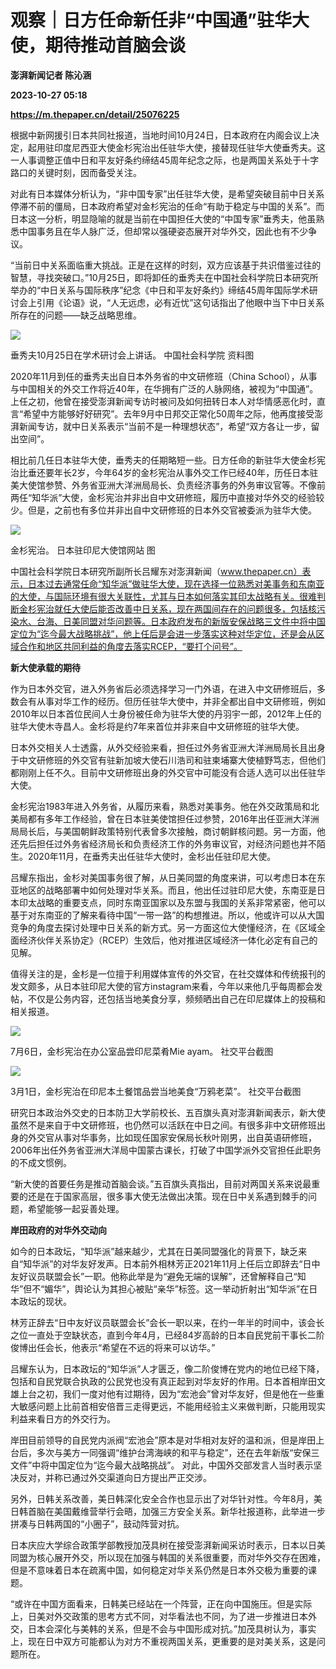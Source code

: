 # 观察｜日方任命新任非“中国通”驻华大使，期待推动首脑会谈
**澎湃新闻记者 陈沁涵**

**2023-10-27 05:18**

**https://m.thepaper.cn/detail/25076225**

根据中新网援引日本共同社报道，当地时间10月24日，日本政府在内阁会议上决定，起用驻印度尼西亚大使金杉宪治出任驻华大使，接替现任驻华大使垂秀夫。这一人事调整正值中日和平友好条约缔结45周年纪念之际，也是两国关系处于十字路口的关键时刻，因而备受关注。

对此有日本媒体分析认为，“非中国专家”出任驻华大使，是希望突破目前中日关系停滞不前的僵局，日本政府希望对金杉宪治的任命“有助于稳定与中国的关系”。而日本这一分析，明显隐喻的就是当前在中国担任大使的“中国专家”垂秀夫，他虽熟悉中国事务且在华人脉广泛，但却常以强硬姿态展开对华外交，因此也有不少争议。

“当前日中关系面临重大挑战。正是在这样的时刻，双方应该基于共识借鉴过往的智慧，寻找突破口。”10月25日，即将卸任的垂秀夫在中国社会科学院日本研究所举办的“中日关系与国际秩序”纪念《中日和平友好条约》缔结45周年国际学术研讨会上引用《论语》说，“人无远虑，必有近忧”这句话指出了他眼中当下中日关系所存在的问题——缺乏战略思维。

![](https://imagecloud.thepaper.cn/thepaper/image/275/793/886.jpg)

垂秀夫10月25日在学术研讨会上讲话。 中国社会科学院 资料图

2020年11月到任的垂秀夫出自日本外务省的中文研修班（China School），从事与中国相关的外交工作将近40年，在华拥有广泛的人脉网络，被视为“中国通”。上任之初，他曾在接受澎湃新闻专访时被问及如何扭转日本人对华情感恶化时，直言“希望中方能够好好研究”。去年9月中日邦交正常化50周年之际，他再度接受澎湃新闻专访，就中日关系表示“当前不是一种理想状态”，希望“双方各让一步，留出空间”。

相比前几任日本驻华大使，垂秀夫的任期略短一些。日方任命的新驻华大使金杉宪治比垂还要年长2岁，今年64岁的金杉宪治从事外交工作已经40年，历任日本驻美大使馆参赞、外务省亚洲大洋洲局局长、负责经济事务的外务审议官等。不像前两任“知华派”大使，金杉宪治并非出自中文研修班，履历中直接对华外交的经验较少。但是，之前也有多位并非出自中文研修班的日本外交官被委派为驻华大使。

![](https://imagecloud.thepaper.cn/thepaper/image/275/793/885.jpg)

金杉宪治。 日本驻印尼大使馆网站 图

中国社会科学院日本研究所副所长吕耀东对澎湃新闻（www.thepaper.cn）表示，日本过去通常任命“知华派”做驻华大使，现在选择一位熟悉对美事务和东南亚的大使，与国际环境有很大关联性，尤其与日本如何落实其印太战略有关。很难判断金杉宪治就任大使后能否改善中日关系，现在两国间存在的问题很多，包括核污染水、台海、日美同盟对华问题等。日本政府发布的新版安保战略三文件中将中国定位为“迄今最大战略挑战”，他上任后是会进一步落实这种对华定位，还是会从区域合作和地区共同利益的角度去落实RCEP，“要打个问号”。

**新大使承载的期待**

作为日本外交官，进入外务省后必须选择学习一门外语，在进入中文研修班后，多数会有从事对华工作的经历。但历任驻华大使中，并非全都出自中文研修班，例如2010年以日本首位民间人士身份被任命为驻华大使的丹羽宇一郎，2012年上任的驻华大使木寺昌人。金杉将是约7年来首位并非来自中文研修班的驻华大使。

日本外交相关人士透露，从外交经验来看，担任过外务省亚洲大洋洲局局长且出身于中文研修班的外交官有驻新加坡大使石川浩司和驻柬埔寨大使植野笃志，但他们都刚刚上任不久。目前中文研修班出身的外交官中可能没有合适人选可以出任驻华大使。

金杉宪治1983年进入外务省，从履历来看，熟悉对美事务。他在外交政策局和北美局都有多年工作经验，曾在日本驻美使馆担任过参赞，2016年出任亚洲大洋洲局局长后，与美国朝鲜政策特别代表曾多次接触，商讨朝鲜核问题。另一方面，他还先后担任过外务省经济局长和负责经济工作的外务审议官，对经济问题也并不陌生。2020年11月，在垂秀夫出任驻华大使时，金杉出任驻印尼大使。

吕耀东指出，金杉对美国事务很了解，从日美同盟的角度来讲，可以考虑日本在东亚地区的战略部署中如何处理对华关系。而且，他出任过驻印尼大使，东南亚是日本印太战略的重要支点，同时东南亚国家以及东盟与我国的关系非常紧密，他可以基于对东南亚的了解来看待中国“一带一路”的构想推进。所以，他或许可以从大国竞争的角度去探讨处理中日关系的新方式。另一方面这位大使懂经济，在《区域全面经济伙伴关系协定》（RCEP）生效后，他对推进区域经济一体化必定有自己的见解。

值得关注的是，金杉是一位擅于利用媒体宣传的外交官，在社交媒体和传统报刊的发文颇多，从日本驻印尼大使的官方instagram来看，今年以来他几乎每周都会发帖，不仅是公务内容，还包括当地美食分享，频频晒出自己在印尼媒体上的投稿和相关报道。

![](https://imagecloud.thepaper.cn/thepaper/image/275/793/887.jpg)

7月6日，金杉宪治在办公室品尝印尼菜肴Mie ayam。 社交平台截图

![](https://imagecloud.thepaper.cn/thepaper/image/275/793/888.jpg)

3月1日，金杉宪治在印尼本土餐馆品尝当地美食“万鸦老菜”。 社交平台截图

研究日本政治外交史的日本防卫大学前校长、五百旗头真对澎湃新闻表示，新大使虽然不是来自于中文研修班，也仍然可以活跃在中日之间。有很多非中文研修班出身的外交官从事对华事务，比如现任国家安保局长秋叶刚男，出自英语研修班，2006年出任外务省亚洲大洋局中国蒙古课长，打破了中国学派外交官担任此职务的不成文惯例。

“新大使的首要任务是推动首脑会谈。”五百旗头真指出，目前对两国关系来说最重要的还是在于国家高层，很多事大使无法做出决策。现在日中关系遇到棘手的问题，希望能够一起妥善处理。

**岸田政府的对华外交动向**

如今的日本政坛，“知华派”越来越少，尤其在日美同盟强化的背景下，缺乏来自“知华派”的对华友好发声。日本前外相林芳正2021年11月上任后立即辞去“日中友好议员联盟会长”一职。他称此举是为“避免无端的误解”，还曾解释自己“知华”但不“媚华”，舆论认为其担心被贴“亲华”标签。这一举动折射出“知华派”在日本政坛的现状。

林芳正辞去“日中友好议员联盟会长”会长一职以来，在约一年半的时间中，该会长之位一直处于空缺状态，直到今年4月，已经84岁高龄的日本自民党前干事长二阶俊博出任会长，他表示“希望在不远的将来可以访华。”

吕耀东认为，日本政坛的“知华派”人才匮乏，像二阶俊博在党内的地位已经下降，包括和自民党联合执政的公民党也没有真正起到对华友好的作用。日本首相岸田文雄上台之初，我们一度对他有过期待，因为“宏池会”曾对华友好，但是他在一些重大敏感问题上比前首相安倍晋三走得更远，不能用经验主义来做判断，只能用现实利益来看日方的外交行为。

岸田目前领导的自民党内派阀“宏池会”原本是对华相对友好的温和派，但是岸田上台后，多次与美方一同强调“维护台湾海峡的和平与稳定”，还在去年新版“安保三文件”中将中国定位为“迄今最大战略挑战”。 对此，中国外交部发言人当时表示坚决反对，并称已通过外交渠道向日方提出严正交涉。

另外，日韩关系改善，美日韩深化安全合作也显示出了对华针对性。今年8月，美日韩首脑在美国戴维营举行会晤，加强三方安全关系。新华社报道称，此举进一步拼凑与日韩两国的“小圈子”，鼓动阵营对抗。

日本庆应大学综合政策学部教授加茂具树在接受澎湃新闻采访时表示，日本以日美同盟为核心展开外交，所以现在加强与韩国的关系很重要，而对华外交存在困难，但是不意味着日本在疏离中国，如何稳定对华关系仍然是日本外交极为重要的课题。

“或许在中国方面看来，日韩美已经站在一个阵营，正在向中国施压。但是实际上，日美对外交政策的思考方式不同，对华看法也不同，为了进一步推进日本外交，日本会深化与美韩的关系，但是不会与中国形成对抗。”加茂具树认为，事实上，现在日中双方可能都认为对方不重视两国关系，更重要的是对美关系，这是问题所在。